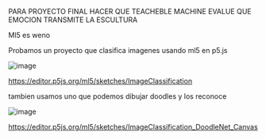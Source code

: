 PARA PROYECTO FINAL HACER QUE TEACHEBLE MACHINE EVALUE QUE EMOCION TRANSMITE LA ESCULTURA


Ml5 es weno

Probamos un proyecto que clasifica imagenes usando ml5 en p5.js

![image](https://github.com/chicomaker/audiv027-2024-1/assets/67646441/74f3b4c7-abe2-4234-b753-81a3d50c6bf3)

https://editor.p5js.org/ml5/sketches/ImageClassification



tambien usamos uno que podemos dibujar doodles y los reconoce

![image](https://github.com/chicomaker/audiv027-2024-1/assets/67646441/55e4e8af-8a10-4884-bced-2c8e4307cea9)

https://editor.p5js.org/ml5/sketches/ImageClassification_DoodleNet_Canvas

